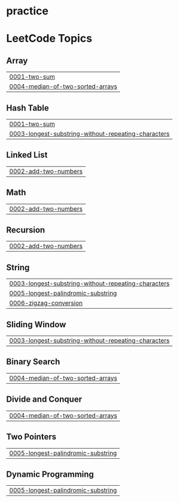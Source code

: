 # practice
<!---LeetCode Topics Start-->
# LeetCode Topics
## Array
|  |
| ------- |
| [0001-two-sum](https://github.com/aishuJL/practice/tree/master/0001-two-sum) |
| [0004-median-of-two-sorted-arrays](https://github.com/aishuJL/practice/tree/master/0004-median-of-two-sorted-arrays) |
## Hash Table
|  |
| ------- |
| [0001-two-sum](https://github.com/aishuJL/practice/tree/master/0001-two-sum) |
| [0003-longest-substring-without-repeating-characters](https://github.com/aishuJL/practice/tree/master/0003-longest-substring-without-repeating-characters) |
## Linked List
|  |
| ------- |
| [0002-add-two-numbers](https://github.com/aishuJL/practice/tree/master/0002-add-two-numbers) |
## Math
|  |
| ------- |
| [0002-add-two-numbers](https://github.com/aishuJL/practice/tree/master/0002-add-two-numbers) |
## Recursion
|  |
| ------- |
| [0002-add-two-numbers](https://github.com/aishuJL/practice/tree/master/0002-add-two-numbers) |
## String
|  |
| ------- |
| [0003-longest-substring-without-repeating-characters](https://github.com/aishuJL/practice/tree/master/0003-longest-substring-without-repeating-characters) |
| [0005-longest-palindromic-substring](https://github.com/aishuJL/practice/tree/master/0005-longest-palindromic-substring) |
| [0006-zigzag-conversion](https://github.com/aishuJL/practice/tree/master/0006-zigzag-conversion) |
## Sliding Window
|  |
| ------- |
| [0003-longest-substring-without-repeating-characters](https://github.com/aishuJL/practice/tree/master/0003-longest-substring-without-repeating-characters) |
## Binary Search
|  |
| ------- |
| [0004-median-of-two-sorted-arrays](https://github.com/aishuJL/practice/tree/master/0004-median-of-two-sorted-arrays) |
## Divide and Conquer
|  |
| ------- |
| [0004-median-of-two-sorted-arrays](https://github.com/aishuJL/practice/tree/master/0004-median-of-two-sorted-arrays) |
## Two Pointers
|  |
| ------- |
| [0005-longest-palindromic-substring](https://github.com/aishuJL/practice/tree/master/0005-longest-palindromic-substring) |
## Dynamic Programming
|  |
| ------- |
| [0005-longest-palindromic-substring](https://github.com/aishuJL/practice/tree/master/0005-longest-palindromic-substring) |
<!---LeetCode Topics End-->